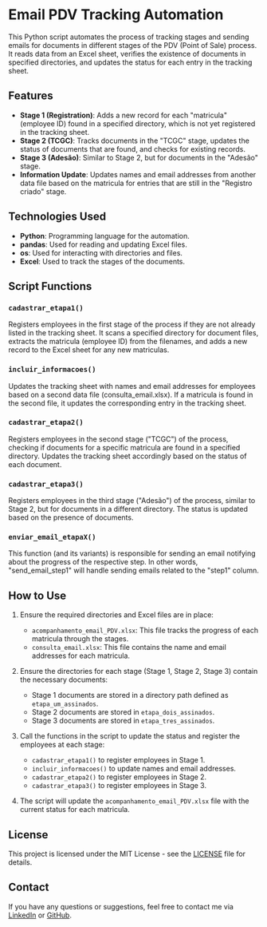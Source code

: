 # Email PDV Tracking Automation

This Python script automates the process of tracking stages and sending emails for documents in different stages of the PDV (Point of Sale) process. It reads data from an Excel sheet, verifies the existence of documents in specified directories, and updates the status for each entry in the tracking sheet.

## Features

- **Stage 1 (Registration)**: Adds a new record for each "matricula" (employee ID) found in a specified directory, which is not yet registered in the tracking sheet.
- **Stage 2 (TCGC)**: Tracks documents in the "TCGC" stage, updates the status of documents that are found, and checks for existing records.
- **Stage 3 (Adesão)**: Similar to Stage 2, but for documents in the "Adesão" stage.
- **Information Update**: Updates names and email addresses from another data file based on the matricula for entries that are still in the "Registro criado" stage.

## Technologies Used

- **Python**: Programming language for the automation.
- **pandas**: Used for reading and updating Excel files.
- **os**: Used for interacting with directories and files.
- **Excel**: Used to track the stages of the documents.

## Script Functions

### `cadastrar_etapa1()`
Registers employees in the first stage of the process if they are not already listed in the tracking sheet. It scans a specified directory for document files, extracts the matricula (employee ID) from the filenames, and adds a new record to the Excel sheet for any new matriculas.

### `incluir_informacoes()`
Updates the tracking sheet with names and email addresses for employees based on a second data file (consulta_email.xlsx). If a matricula is found in the second file, it updates the corresponding entry in the tracking sheet.

### `cadastrar_etapa2()`
Registers employees in the second stage ("TCGC") of the process, checking if documents for a specific matricula are found in a specified directory. Updates the tracking sheet accordingly based on the status of each document.

### `cadastrar_etapa3()`
Registers employees in the third stage ("Adesão") of the process, similar to Stage 2, but for documents in a different directory. The status is updated based on the presence of documents.

### `enviar_email_etapaX()`
This function (and its variants) is responsible for sending an email notifying about the progress of the respective step. In other words, "send_email_step1" will handle sending emails related to the "step1" column.

## How to Use

1. Ensure the required directories and Excel files are in place:
   - `acompanhamento_email_PDV.xlsx`: This file tracks the progress of each matricula through the stages.
   - `consulta_email.xlsx`: This file contains the name and email addresses for each matricula.

2. Ensure the directories for each stage (Stage 1, Stage 2, Stage 3) contain the necessary documents:
   - Stage 1 documents are stored in a directory path defined as `etapa_um_assinados`.
   - Stage 2 documents are stored in `etapa_dois_assinados`.
   - Stage 3 documents are stored in `etapa_tres_assinados`.

3. Call the functions in the script to update the status and register the employees at each stage:
   - `cadastrar_etapa1()` to register employees in Stage 1.
   - `incluir_informacoes()` to update names and email addresses.
   - `cadastrar_etapa2()` to register employees in Stage 2.
   - `cadastrar_etapa3()` to register employees in Stage 3.

4. The script will update the `acompanhamento_email_PDV.xlsx` file with the current status for each matricula.

## License

This project is licensed under the MIT License - see the [LICENSE](LICENSE) file for details.

## Contact

If you have any questions or suggestions, feel free to contact me via [LinkedIn](https://www.linkedin.com/in/jarbastesch/) or [GitHub](https://github.com/jarbastesch).
